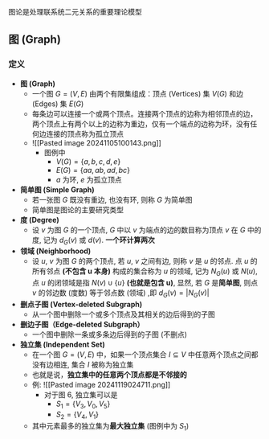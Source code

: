 图论是处理联系统二元关系的重要理论模型
## 图 (Graph)
### 定义
- **图 (Graph)**
	- 一个图 $G = (V, E)$ 由两个有限集组成：顶点 (Vertices) 集 $V(G)$ 和边 (Edges) 集 $E(G)$
	- 每条边可以连接一个或两个顶点。连接两个顶点的边称为相邻顶点的边，两个顶点上有两个以上的边称为重边，仅有一个端点的边称为环，没有任何边连接的顶点称为孤立顶点
	- ![[Pasted image 20241105100143.png]]
		- 图例中
			- $V(G) = \{a,b,c,d,e\}$
			- $E(G)=\{aa,ab,ad,bc\}$
			- $a$ 为环, $e$ 为孤立顶点
- **简单图 (Simple Graph)**
	- 若一张图 $G$ 既没有重边, 也没有环, 则称 $G$ 为简单图
	- 简单图是图论的主要研究类型
- **度 (Degree)**
	- 设 $v$ 为图 $G$ 的一个顶点, $G$ 中以 $v$ 为端点的边的数目称为顶点 $v$ 在 $G$ 中的度, 记为 $d_{G}(v)$ 或 $d(v)$. **一个环计算两次**
- **领域 (Neighborhood)**
	- 设 $u$, $v$ 为图 $G$ 的两个顶点, 若 $u$, $v$ 之间有边, 则称 $v$ 是 $u$ 的邻点. 点 $u$ 的所有邻点 **(不包含 u 本身)** 构成的集合称为 $u$ 的领域, 记为 $N_{G}(u)$ 或 $N(u)$, 点 $u$ 的闭领域是指 $N(v) \cup \{u\}$ **(也就是包含 u)**, 显然, 若 $G$ 是**简单图**, 则点 $v$ 的邻边数 (度数) 等于邻点数 (领域) ,即 $d_{G}(v)=|N_{G}(v)|$
- **删点子图 (Vertex-deleted Subgraph)**
	- 从一个图中删除一个或多个顶点及其相关的边后得到的子图
- **删边子图（Edge-deleted Subgraph）** 
	- 一个图中删除一条或多条边后得到的子图 (不删点)
- **独立集 (Independent Set)**
	- 在一个图 $G = (V, E)$ 中，如果一个顶点集合 $I \subseteq V$ 中任意两个顶点之间都没有边相连,   集合 $I$ 被称为独立集
	- 也就是说，**独立集中的任意两个顶点都是不邻接的**
	- 例: ![[Pasted image 20241119024711.png]]
		- 对于图 6, 独立集可以是
			- $S_{1}=\{V_{3},V_{0},V_{5}\}$
			- $S_{2}=\{V_{4},V_{1}\}$
	- 其中元素最多的独立集为**最大独立集** (图例中为 $S_1$)